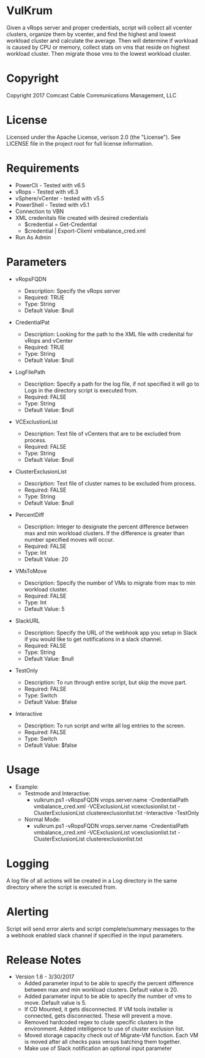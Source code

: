 # VulKrum
Given a vRops server and proper credentials, script will collect all vcenter clusters, organize them by vcenter, and find the highest and lowest workload cluster and calculate the average.  Then will determine if workload is caused by CPU or memory, collect stats	on vms that reside on highest workload cluster.  Then migrate those vms to the lowest 	workload cluster.

# Copyright
Copyright 2017 Comcast Cable Communications Management, LLC

# License
Licensed under the Apache License, verison 2.0 (the "License"). See LICENSE file in the project root for full license information.

# Requirements
  - PowerCli - Tested with v6.5
  - vRops - Tested with v6.3
  - vSphere/vCenter - tested with v5.5
  - PowerShell - Tested with v5.1
  - Connection to VBN
  - XML credenitals file created with desired credentials
	  - $credential = Get-Credential
	  - $credential | Export-Clixml vmbalance_cred.xml
  - Run As Admin

# Parameters
  - vRopsFQDN
	- Description:  Specify the vRops server
	- Required: TRUE
	- Type:  String
	- Default Value:  $null

  - CredentialPat
	- Description:  Looking for the path to the XML file with credenital for vRops and vCenter
	- Required:  TRUE
	- Type:  String
	- Default Value:  $null

  - LogFilePath
	- Description:  Specify a path for the log file, if not specified it will go to Logs in the directory script is executed from.
	- Required:  FALSE
	- Type:  String
	- Default Value:  $null

  - VCExclustionList
	 - Description:  Text file of vCenters that are to be excluded from process.
	 - Required:  FALSE
	 - Type:  String
	 - Default Value:  $null

  - ClusterExclusionList
	- Description:  Text file of cluster names to be excluded from process.
	- Required:  FALSE
	- Type:  String
	- Default Value:  $null

  - PercentDiff
	- Description:  Integer to designate the percent difference between max and min workload clusters.  If the difference is greater than number specified moves will occur. 
	- Required:  FALSE
	- Type:  Int
	- Default Value:  20
	
  - VMsToMove
	- Description:  Specify the number of VMs to migrate from max to min workload cluster.
	- Required:  FALSE
	- Type:  Int
	- Default Value:  5
	
  - SlackURL
	- Description:  Specify the URL of the webhook app you setup in Slack if you would like to get notifications in a slack channel.
	- Required:  FALSE
	- Type:  String
	- Default Value:  $null

  - TestOnly
	- Description:  To run through entire script, but skip the move part.
	- Required:  FALSE
	- Type:  Switch
	- Default Value:  $false

  - Interactive
	- Description:  To run script and write all log entries to the screen.
	- Required:  FALSE
	- Type:  Switch
	- Default Value:  $false

# Usage
- Example:
  - Testmode and Interactive:
  	- vulkrum.ps1 -vRopsFQDN vrops.server.name -CredentialPath vmbalance_cred.xml -VCExclusionList vcexclusionlist.txt -ClusterExclusionList clusterexclusionlist.txt -Interactive -TestOnly
  - Normal Mode:
  	- vulkrum.ps1 -vRopsFQDN vrops.server.name -CredentialPath vmbalance_cred.xml -VCExclusionList vcexclusionlist.txt -ClusterExclusionList clusterexclusionlist.txt

# Logging
A log file of all actions will be created in a Log directory in the same directory where the script is executed from.

# Alerting
Script will send error alerts and script complete/summary messages to the a webhook enabled slack channel if specified in the input parameters.

# Release Notes
- Version 1.6 - 3/30/2017
	- Added parameter input to be able to specify the percent difference between max and min workload clusters.  Default value is 20.
	- Added parameter input to be able to specify the number of vms to move.  Default value is 5.
	- If CD Mounted, it gets disconnected.  If VM tools installer is connected, gets disconnected.  These will prevent a move.
	- Removed hardcoded regex to clude specific clusters in the environment.  Added intelligence to use of cluster exclusion list.
	- Moved storage capacity check out of Migrate-VM function.  Each VM is moved after all checks pass versus batching them together.
	- Make use of Slack notification an optional input parameter
